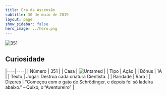 ```yaml
---
title: Era da Ascensão
subtitle: 30 de maio de 2019
layout: page
show_sidebar: false
hero_image: ../hero.png
---
```


![351](https://cdn.keyforgegame.com/media/card_front/pt/435_351_RWCX87GWMRPQ_pt.png)

## Curiosidade

|----|----|
| Número | 351 |
| Casa | ![Untamed](https://archonarcana.com/images/thumb/b/bd/Untamed.png/22px-Untamed.png "Indomados") |
| Tipo | Ação |
| Bônus | 1A |
| Texto | Jogar: Destrua cada criatura Cientista. |
| Raridade | Rara |
| Dizeres | “Começou com o gato de Schrödinger,  e depois foi só ladeira abaixo.”  – Quixo, o “Aventureiro” |
